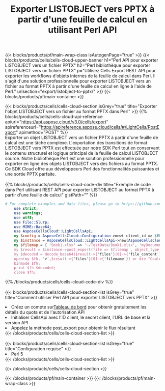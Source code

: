 ﻿---
title: Exporter LISTOBJECT vers PPTX à partir d'une feuille de calcul en utilisant Perl API
description:  Aspose.Cells Cloud REST API prend en charge l'exportation de fichiers au format {0} vers {1} à l'aide de {2}.
url: /fr/perl/export/listobject-to-pptx/
---
{{< blocks/products/pf/main-wrap-class isAutogenPage="true" >}}
{{< blocks/products/cells/cells-cloud-upper-banner h1="Perl API pour exporter LISTOBJECT vers un fichier PPTX" h2="Perl bibliothèque pour exporter LISTOBJECT vers un fichier PPTX" p="Utilisez Cells Export REST API pour exporter les workflows d\'objets internes de la feuille de calcul dans Perl. Il s\'agit d\'une solution professionnelle pour exporter LISTOBJECT vers un fichier au format PPTX à partir d\'une feuille de calcul en ligne à l\'aide de Perl." urlsection="export/listobject-to-pptx/" >}}
{{< blocks/products/pf/main-container >}}

{{< blocks/products/cells/cells-cloud-section isGrey="true" title="Exporter l\'objet LISTOBJECT vers un fichier au format PPTX dans Perl" >}}
{{% blocks/products/cells/cells-cloud-api-reference apiurl="https://api.aspose.cloud/v3.0/cells/export" apireferenceurl="https://apireference.aspose.cloud/cells/#/LightCells/PostExport" apimethod="POST" %}}
<br/>
Exporter un objet LISTOBJECT vers un fichier PPTX à partir d'une feuille de calcul est une tâche complexe. L'exportation des transitions de format LISTOBJECT vers PPTX est effectuée par notre SDK Perl tout en conservant le contenu structurel et logique principal de la feuille de calcul LISTOBJECT source. Notre bibliothèque Perl est une solution professionnelle pour exporter en ligne des objets LISTOBJECT vers des fichiers au format PPTX. Ce SDK Cloud offre aux développeurs Perl des fonctionnalités puissantes et une sortie PPTX parfaite.
<br/>
<br/>
{{% blocks/products/cells/cells-cloud-code-div title="Exemple de code dans Perl utilisant REST API pour exporter LISTOBJECT au format PPTX à partir d\'une feuille de calcul" gistPath="" %}}
  
```perl
# For complete examples and data files, please go to https://github.com/aspose-cells-cloud/aspose-cells-cloud-perl/
    use strict;
    use warnings;
    use utf8; 
    use File::Slurp;
    use MIME::Base64;
    use AsposeCellsCloud::LightCellsApi;
    my $config = AsposeCellsCloud::Configuration->new( client_id => $ENV{'ProductClientId'}, client_secret => $ENV{'ProductClientSecret'});
    my $instance = AsposeCellsCloud::LightCellsApi->new(AsposeCellsCloud::ApiClient->new( $config));
    my $filemap = { 'Book1.xlsx' => '~/TestData/Book1.xlsx', 'myDocument.xlsx' => ~/TestData/myDocument.xlsx'};
    my $result = $instance->post_export(file => $filemap , object_type => 'listobject',format => 'pptx');
    my $decoded = decode_base64($result->{'files'}[0]->{'file_content'});
    open(my $fh, '>',$result->{'files'}[0]->{'filename'}) or die "Could not open file!";
    binmode $fh;
    print $fh $decoded;
    close $fh;
```
   
{{% /blocks/products/cells/cells-cloud-code-div %}}
<br/>
<br/>
{{< blocks/products/cells/cells-cloud-section-list isGrey="true" title="Comment utiliser Perl API pour exporter LISTOBJECT vers PPTX" >}}
<li> Créez un compte sur<a href="https://dashboard.aspose.cloud/">Tableau de bord</a> pour obtenir gratuitement les détails du quota et de l'autorisation API</li>
<li>Initialiser CellsApi avec l'ID client, le secret client, l'URL de base et la version API</li>
<li>Appelez la méthode post_export pour obtenir le flux résultant</li>
{{< /blocks/products/cells/cells-cloud-section-list >}}
<br/>
<br/>
{{< blocks/products/cells/cells-cloud-section-list isGrey="true" title="Configuration requise" >}}
<li>Perl 5</li>
{{< /blocks/products/cells/cells-cloud-section-list >}}

{{< /blocks/products/cells/cells-cloud-section >}}

{{< /blocks/products/pf/main-container >}}
{{< /blocks/products/pf/main-wrap-class >}}
